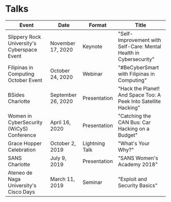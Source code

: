 # Talks

Event | Date | Format | Title
------------ | ------------- | ------------- | -------------
Slippery Rock University's Cyberspace Event | November 17, 2020 | Keynote | "Self-Improvement with Self-Care: Mental Health in Cybersecurity"
Filipinas in Computing October Event| October 24, 2020 | Webinar | "#BeCyberSmart with Filipinas in Computing"
BSides Charlotte | September 26, 2020 | Presentation | "Hack the Planet! And Space Too: A Peek Into Satellite Hacking"
Women in CyberSecurity (WiCyS) Conference | April 16, 2020 | Presentation | "Catching the CAN Bus: Car Hacking on a Budget"
Grace Hopper Celebration | October 2, 2019 | Lightning Talk | "What's Your Why?"
SANS Charlotte | July 9, 2019 | Presentation | "SANS Women's Academy 2018"
Ateneo de Naga University's Cisco Days | March 11, 2019 | Seminar | "Exploit and Security Basics"
